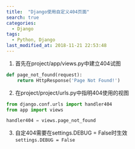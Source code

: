 ```yaml
---
title:  "Django使用自定义404页面"
search: true
categories: 
  - Django
tags: 
  - Python, Django
last_modified_at: 2018-11-21 22:53:48
---
```


1. 首先在project/app/views.py中建立404试图  
```python
def page_not_found(request):
    return HttpResponse('Page Not Found!')
```

2. 在project/project/urls.py中指明404使用的视图  
```python
from django.conf.urls import handler404
from app import views

handler404 = views.page_not_found
```

3. 自定404需要在settings.DEBUG = False时生效  
`settings.DEBUG = False`